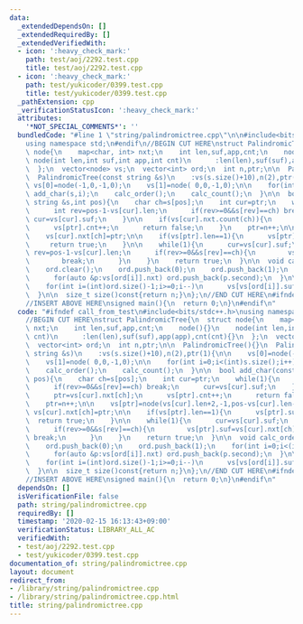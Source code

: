 ```yaml
---
data:
  _extendedDependsOn: []
  _extendedRequiredBy: []
  _extendedVerifiedWith:
  - icon: ':heavy_check_mark:'
    path: test/aoj/2292.test.cpp
    title: test/aoj/2292.test.cpp
  - icon: ':heavy_check_mark:'
    path: test/yukicoder/0399.test.cpp
    title: test/yukicoder/0399.test.cpp
  _pathExtension: cpp
  _verificationStatusIcon: ':heavy_check_mark:'
  attributes:
    '*NOT_SPECIAL_COMMENTS*': ''
  bundledCode: "#line 1 \"string/palindromictree.cpp\"\n\n#include<bits/stdc++.h>\n\
    using namespace std;\n#endif\n//BEGIN CUT HERE\nstruct PalindromicTree{\n  struct\
    \ node{\n    map<char, int> nxt;\n    int len,suf,app,cnt;\n    node(){}\n   \
    \ node(int len,int suf,int app,int cnt)\n      :len(len),suf(suf),app(app),cnt(cnt){}\n\
    \  };\n  vector<node> vs;\n  vector<int> ord;\n  int n,ptr;\n\n  PalindromicTree(){}\n\
    \  PalindromicTree(const string &s)\n    :vs(s.size()+10),n(2),ptr(1){\n\n   \
    \ vs[0]=node(-1,0,-1,0);\n    vs[1]=node( 0,0,-1,0);\n\n    for(int i=0;i<(int)s.size();i++)\
    \ add_char(s,i);\n    calc_order();\n    calc_count();\n  }\n\n  bool add_char(const\
    \ string &s,int pos){\n    char ch=s[pos];\n    int cur=ptr;\n    while(1){\n\
    \      int rev=pos-1-vs[cur].len;\n      if(rev>=0&&s[rev]==ch) break;\n     \
    \ cur=vs[cur].suf;\n    }\n\n    if(vs[cur].nxt.count(ch)){\n      ptr=vs[cur].nxt[ch];\n\
    \      vs[ptr].cnt++;\n      return false;\n    }\n    ptr=n++;\n\n    vs[ptr]=node(vs[cur].len+2,-1,pos-vs[cur].len-1,1);\n\
    \    vs[cur].nxt[ch]=ptr;\n\n    if(vs[ptr].len==1){\n      vs[ptr].suf=1;\n \
    \     return true;\n    }\n\n    while(1){\n      cur=vs[cur].suf;\n      int\
    \ rev=pos-1-vs[cur].len;\n      if(rev>=0&&s[rev]==ch){\n        vs[ptr].suf=vs[cur].nxt[ch];\n\
    \        break;\n      }\n    }\n    return true;\n  }\n\n  void calc_order(){\n\
    \    ord.clear();\n    ord.push_back(0);\n    ord.push_back(1);\n    for(int i=0;i<(int)ord.size();i++)\n\
    \      for(auto &p:vs[ord[i]].nxt) ord.push_back(p.second);\n  }\n\n  void calc_count(){\n\
    \    for(int i=(int)ord.size()-1;i>=0;i--)\n      vs[vs[ord[i]].suf].cnt+=vs[ord[i]].cnt;\n\
    \  }\n\n  size_t size()const{return n;}\n};\n//END CUT HERE\n#ifndef call_from_test\n\
    //INSERT ABOVE HERE\nsigned main(){\n  return 0;\n}\n#endif\n"
  code: "#ifndef call_from_test\n#include<bits/stdc++.h>\nusing namespace std;\n#endif\n\
    //BEGIN CUT HERE\nstruct PalindromicTree{\n  struct node{\n    map<char, int>\
    \ nxt;\n    int len,suf,app,cnt;\n    node(){}\n    node(int len,int suf,int app,int\
    \ cnt)\n      :len(len),suf(suf),app(app),cnt(cnt){}\n  };\n  vector<node> vs;\n\
    \  vector<int> ord;\n  int n,ptr;\n\n  PalindromicTree(){}\n  PalindromicTree(const\
    \ string &s)\n    :vs(s.size()+10),n(2),ptr(1){\n\n    vs[0]=node(-1,0,-1,0);\n\
    \    vs[1]=node( 0,0,-1,0);\n\n    for(int i=0;i<(int)s.size();i++) add_char(s,i);\n\
    \    calc_order();\n    calc_count();\n  }\n\n  bool add_char(const string &s,int\
    \ pos){\n    char ch=s[pos];\n    int cur=ptr;\n    while(1){\n      int rev=pos-1-vs[cur].len;\n\
    \      if(rev>=0&&s[rev]==ch) break;\n      cur=vs[cur].suf;\n    }\n\n    if(vs[cur].nxt.count(ch)){\n\
    \      ptr=vs[cur].nxt[ch];\n      vs[ptr].cnt++;\n      return false;\n    }\n\
    \    ptr=n++;\n\n    vs[ptr]=node(vs[cur].len+2,-1,pos-vs[cur].len-1,1);\n   \
    \ vs[cur].nxt[ch]=ptr;\n\n    if(vs[ptr].len==1){\n      vs[ptr].suf=1;\n    \
    \  return true;\n    }\n\n    while(1){\n      cur=vs[cur].suf;\n      int rev=pos-1-vs[cur].len;\n\
    \      if(rev>=0&&s[rev]==ch){\n        vs[ptr].suf=vs[cur].nxt[ch];\n       \
    \ break;\n      }\n    }\n    return true;\n  }\n\n  void calc_order(){\n    ord.clear();\n\
    \    ord.push_back(0);\n    ord.push_back(1);\n    for(int i=0;i<(int)ord.size();i++)\n\
    \      for(auto &p:vs[ord[i]].nxt) ord.push_back(p.second);\n  }\n\n  void calc_count(){\n\
    \    for(int i=(int)ord.size()-1;i>=0;i--)\n      vs[vs[ord[i]].suf].cnt+=vs[ord[i]].cnt;\n\
    \  }\n\n  size_t size()const{return n;}\n};\n//END CUT HERE\n#ifndef call_from_test\n\
    //INSERT ABOVE HERE\nsigned main(){\n  return 0;\n}\n#endif\n"
  dependsOn: []
  isVerificationFile: false
  path: string/palindromictree.cpp
  requiredBy: []
  timestamp: '2020-02-15 16:13:43+09:00'
  verificationStatus: LIBRARY_ALL_AC
  verifiedWith:
  - test/aoj/2292.test.cpp
  - test/yukicoder/0399.test.cpp
documentation_of: string/palindromictree.cpp
layout: document
redirect_from:
- /library/string/palindromictree.cpp
- /library/string/palindromictree.cpp.html
title: string/palindromictree.cpp
---
```

